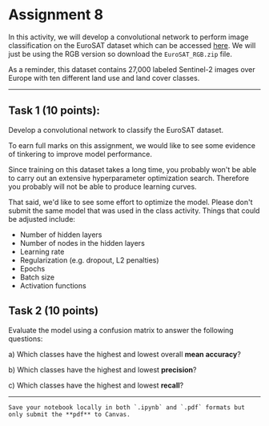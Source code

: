 # Assignment 8

In this activity, we will develop a convolutional network to perform image classification on the EuroSAT dataset which can be accessed [here](https://zenodo.org/records/7711810). We will just be using the RGB version so download the `EuroSAT_RGB.zip` file. 

As a reminder, this dataset contains 27,000 labeled Sentinel-2 images over Europe with ten different land use and land cover classes. 

*****************************

## Task 1 (10 points): 

Develop a convolutional network to classify the EuroSAT dataset. 

To earn full marks on this assignment, we would like to see some evidence of tinkering to improve model performance. 

Since training on this dataset takes a long time, you probably won't be able to carry out an extensive hyperparameter optimization search. Therefore you probably will not be able to produce learning curves.

That said, we'd like to see some effort to optimize the model. Please don't submit the same model that was used in the class activity. Things that could be adjusted include:

* Number of hidden layers
* Number of nodes in the hidden layers
* Learning rate
* Regularization (e.g. dropout, L2 penalties)
* Epochs
* Batch size
* Activation functions

## Task 2 (10 points)

Evaluate the model using a confusion matrix to answer the following questions:

a) Which classes have the highest and lowest overall **mean accuracy**?

b) Which classes have the highest and lowest **precision**?

c) Which classes have the highest and lowest **recall**?

*****************************

```{important}
Save your notebook locally in both `.ipynb` and `.pdf` formats but only submit the **pdf** to Canvas.
```






